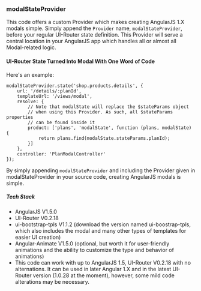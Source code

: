 ### modalStateProvider

This code offers a custom Provider which makes creating AngularJS 1.X modals simple. Simply append the `Provider` name, `modalStateProvider`, before your regular UI-Router state definition. This Provider will serve a central location in your AngularJS app which handles all or almost all Modal-related logic. 

#### UI-Router State Turned Into Modal With One Word of Code
Here's an example:
```
modalStateProvider.state('shop.products.details', {
	url: '/details/:planId',
	templateUrl: '/views/modal',
	resolve: {
		// Note that modalState will replace the $stateParams object
		// when using this Provider. As such, all $stateParams properties
		// can be found inside it
		product: ['plans', 'modalState', function (plans, modalState) {
			return plans.find(modalState.stateParams.planId);
		}]
	},
	controller: 'PlanModalController'
});
```
By simply appending `modalStateProvider` and including the Provider given in modalStateProvider in your source code, creating AngularJS modals is simple.

##### Tech Stack
- AngularJS V1.5.0
- UI-Router V0.2.18
- ui-bootstrap-tpls V1.1.2 (download the version named ui-boostrap-tpls, which also includes the modal and many other types of templates for easier UI creation)
- Angular-Animate V1.5.0 (optional, but worth it for user-friendly animations and the ability to customize the type and behavior of animations)
-  This code can work with up to AngularJS 1.5,  UI-Router V0.2.18 with no alternations. It can be used in later Angular 1.X and in the latest UI-Router version (1.0.28 at the moment), however, some mild code alterations may be necessary.